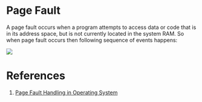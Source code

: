 # Page Fault

A page fault occurs when a program attempts to access data or code that is in its address space, but is not currently located in the system RAM. So when page fault occurs then following sequence of events happens:

![](https://media.geeksforgeeks.org/wp-content/uploads/121-1.png)

# References

1. [Page Fault Handling in Operating System](https://www.geeksforgeeks.org/page-fault-handling-in-operating-system/)